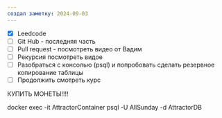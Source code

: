 ```yaml
---
создал заметку: 2024-09-03
---
```

- [x] Leedcode
- [ ] Git Hub  - последняя часть
- [ ] Pull request - посмотреть видео от Вадим 
- [ ] Рекурсия посмотреть видое
- [ ] Разобраться с консолью (psql) и попробовать сделать резервное копирование таблицы
- [ ] Продолжить смотреть курс

КУПИТЬ МОНЕТЫ!!!! 

docker exec -it AttractorContainer psql -U AllSunday -d AttractorDB